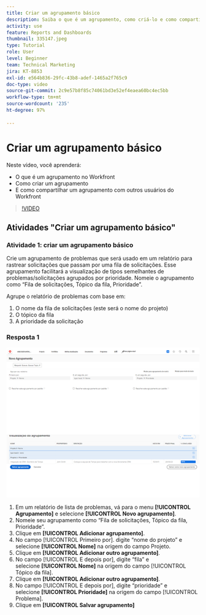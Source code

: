 ```yaml
---
title: Criar um agrupamento básico
description: Saiba o que é um agrupamento, como criá-lo e como compartilhá-lo com outros usuários no Workfront.
activity: use
feature: Reports and Dashboards
thumbnail: 335147.jpeg
type: Tutorial
role: User
level: Beginner
team: Technical Marketing
jira: KT-8853
exl-id: e564b836-29fc-43b8-adef-1465a2f765c9
doc-type: video
source-git-commit: 2c9e57b8f85c74061bd3e52ef4eaea60bc4ec5bb
workflow-type: tm+mt
source-wordcount: '235'
ht-degree: 97%

---
```


# Criar um agrupamento básico

Neste vídeo, você aprenderá:

* O que é um agrupamento no Workfront
* Como criar um agrupamento
* E como compartilhar um agrupamento com outros usuários do Workfront

>[!VIDEO](https://video.tv.adobe.com/v/335147/?quality=12&learn=on)

## Atividades &quot;Criar um agrupamento básico&quot;


### Atividade 1: criar um agrupamento básico

Crie um agrupamento de problemas que será usado em um relatório para rastrear solicitações que passam por uma fila de solicitações. Esse agrupamento facilitará a visualização de tipos semelhantes de problemas/solicitações agrupados por prioridade. Nomeie o agrupamento como “Fila de solicitações, Tópico da fila, Prioridade”.

Agrupe o relatório de problemas com base em:

1. O nome da fila de solicitações (este será o nome do projeto)
1. O tópico da fila
1. A prioridade da solicitação

### Resposta 1

![Uma imagem da tela para criar um novo agrupamento](assets/grouping-exercise.png)

1. Em um relatório de lista de problemas, vá para o menu **[!UICONTROL Agrupamento]** e selecione **[!UICONTROL Novo agrupamento]**.
1. Nomeie seu agrupamento como “Fila de solicitações, Tópico da fila, Prioridade”.
1. Clique em **[!UICONTROL Adicionar agrupamento]**.
1. No campo [!UICONTROL Primeiro por]. digite “nome do projeto” e selecione **[!UICONTROL Nome]** na origem do campo Projeto.
1. Clique em **[!UICONTROL Adicionar outro agrupamento]**.
1. No campo [!UICONTROL E depois por], digite “fila” e selecione **[!UICONTROL Nome]** na origem do campo [!UICONTROL Tópico da fila].
1. Clique em **[!UICONTROL Adicionar outro agrupamento]**.
1. No campo [!UICONTROL E depois por], digite “prioridade” e selecione **[!UICONTROL Prioridade]** na origem do campo [!UICONTROL Problema].
1. Clique em **[!UICONTROL Salvar agrupamento]**
